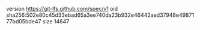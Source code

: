 version https://git-lfs.github.com/spec/v1
oid sha256:502e80c45d33ebad65a3ee740da23b932e46442aed37948e4987177bd05bde47
size 14647
